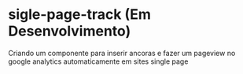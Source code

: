 # sigle-page-track (Em Desenvolvimento)
Criando um componente para inserir ancoras e fazer um pageview no google analytics automaticamente em sites single page
